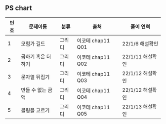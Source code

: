 ## PS chart

| 번호 | 문제이름 | 분류 | 출처 | 풀이 연혁 |
| --------- | ----------- | ----------- | ----------- | ----------- |
| 1 | 모험가 길드 | 그리디 | 이코테 chap11 Q01 | 22/1/6 해설확인 |
| 2 | 곱하기 혹은 더하기 | 그리디 | 이코테 chap11 Q02 | 22/1/11 해설확인 |
| 3 | 문자열 뒤집기 | 그리디 | 이코테 chap11 Q03 | 22/1/12 해설확인 |
| 4 | 만들 수 없는 금액 | 그리디 | 이코테 chap11 Q04 | 22/1/12 해설확인  |
| 5 | 볼링볼 고르기 | 그리디 | 이코테 chap11 Q05 | 22/1/13 해설확인  |
